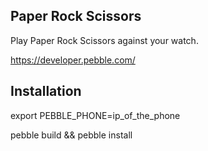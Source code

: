
Paper Rock Scissors
------------------------------------------------------------------------------

 Play Paper Rock Scissors against your watch.
 
 https://developer.pebble.com/


Installation
------------------------------------------------------------------------------

 export PEBBLE_PHONE=ip_of_the_phone

 pebble build && pebble install
